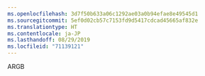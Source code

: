 ```yaml
---
ms.openlocfilehash: 3d7f50b633a06c1292ae03a0b94efae8e49545d1
ms.sourcegitcommit: 5ef0d02cb57c7153fd9d5417cdcad45665af832e
ms.translationtype: HT
ms.contentlocale: ja-JP
ms.lasthandoff: 08/29/2019
ms.locfileid: "71139121"
---
```

ARGB